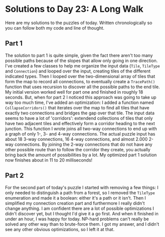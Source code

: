 # Solutions to Day 23: A Long Walk

Here are my solutions to the puzzles of today. Written chronologically so you can follow both my code and line of thought.

## Part 1

The solution to part 1 is quite simple, given the fact there aren't too many possible paths because of the slopes that allow only going in one direction. I've created a few classes to help me organize the input data (`Tile`, `TileType` and `Connection`) and looped over the input, creating tiles of the different indicated types. Then I looped over the two-dimensional array of tiles that form the map to record all connections, to eventually create a `TracePath()` function that uses recursion to discover all the possible paths to the end tile. My initial version worked well for part one and finished in roughly 18 seconds. But, when for part 2 I noticed this approach was going to take up way too much time, I've added an optimization: I added a function named `CollapseCorridors()` that iterates over the map to find all tiles that have exactly two connections and bridges the gap over that tile. The input data seems to have a lot of 'corridors': extendend collections of tiles that only have two adjacent tiles and effectively form a corridor heading to the next junction. This function I wrote joins all two-way connections to end up with a graph of only 1-, 3- and 4-way connections. The actual puzzle input has about 18 3-way connections, 16 4-way connections, and almost 2.000 2-way connections. By joining the 2-way connections that do not have any other possible route than to follow the corridor they create, you actually bring back the amount of possibilities by a lot. My optimized part 1 solution now finishes about in 11 to 20 milliseconds!

## Part 2

For the second part of today's puzzle I started with removing a few things: I only needed to distinguish a path from a forest, so I removed the `TileType` enumeration and made it a boolean: either it's a path or it isn't. Then I simplified my connection creation part and furthermore I really didn't change anything. I am confident there are a lot of possible optimizations I didn't discover yet, but I thought I'd give it a go first. And when it finished in under an hour, I was happy for today. NP-hard problems can't really be solved any other way than to brute-force them. I got my answer, and I didn't see any other obvious optimizations, so I left it at that.